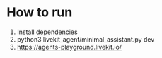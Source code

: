 # How to run

1. Install dependencies
2. python3 livekit_agent/minimal_assistant.py dev
3. https://agents-playground.livekit.io/ 


